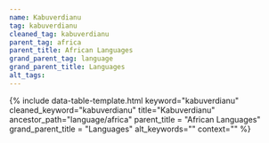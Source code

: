 ```yaml
---
name: Kabuverdianu
tag: kabuverdianu
cleaned_tag: kabuverdianu
parent_tag: africa
parent_title: African Languages
grand_parent_tag: language
grand_parent_title: Languages
alt_tags: 
---
```


{% include data-table-template.html 
  keyword="kabuverdianu" 
  cleaned_keyword="kabuverdianu" 
  title="Kabuverdianu"
  ancestor_path="language/africa" 
  parent_title = "African Languages"
  grand_parent_title = "Languages"
  alt_keywords=""
  context=""
%}


